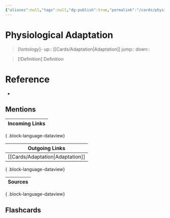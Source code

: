 ```yaml
---
{"aliases":null,"tags":null,"dg-publish":true,"permalink":"/cards/physiological-adaptation/","dgPassFrontmatter":true}
---
```


# Physiological Adaptation

> [!ontology]-
> up:: [[Cards/Adaptation\|Adaptation]]
> jump:: 
> down:: 

> [!Definition] Definition
> 

# Reference
- 

## Mentions
| Incoming Links |
| -------------- |

{ .block-language-dataview}

| Outgoing Links                      |
| ----------------------------------- |
| [[Cards/Adaptation\|Adaptation]] |

{ .block-language-dataview}

| Sources |
| ------- |

{ .block-language-dataview}

## Flashcards 
